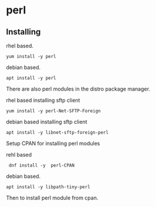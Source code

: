 # perl 


## Installing

rhel based. 
```
yum install -y perl
```

debian based.
```
apt install -y perl
```

There are also perl modules in the distro package manager.

rhel based installing sftp client
```
yum install -y perl-Net-SFTP-Foreign
```
debian based installing sftp client
```
apt install -y libnet-sftp-foreign-perl
```

Setup CPAN for installing perl modules

rehl based
```
 dnf install -y  perl-CPAN
```

debian based.
```
apt install -y libpath-tiny-perl
```

Then to install perl module from cpan.





